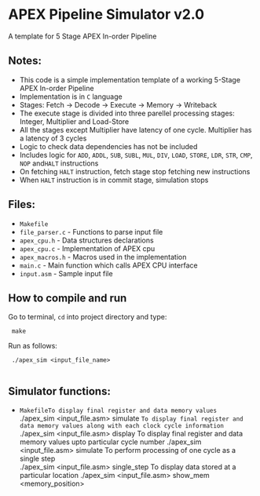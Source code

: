 # APEX Pipeline Simulator v2.0
A template for 5 Stage APEX In-order Pipeline

## Notes:

 - This code is a simple implementation template of a working 5-Stage APEX In-order Pipeline
 - Implementation is in `C` language
 - Stages: Fetch -> Decode -> Execute -> Memory -> Writeback
 - The execute stage is divided into three parellel processing stages: Integer, Multiplier and Load-Store
 - All the stages except Multiplier have latency of one cycle. Multiplier has a latency of 3 cycles
 - Logic to check data dependencies has not be included
 - Includes logic for `ADD`, `ADDL`, `SUB`, `SUBL`, `MUL`, `DIV`, `LOAD`, `STORE`, `LDR`,  `STR`, `CMP`, `NOP` and`HALT` instructions
 - On fetching `HALT` instruction, fetch stage stop fetching new instructions
 - When `HALT` instruction is in commit stage, simulation stops

## Files:

 - `Makefile`
 - `file_parser.c` - Functions to parse input file
 - `apex_cpu.h` - Data structures declarations
 - `apex_cpu.c` - Implementation of APEX cpu
 - `apex_macros.h` - Macros used in the implementation
 - `main.c` - Main function which calls APEX CPU interface
 - `input.asm` - Sample input file

## How to compile and run

 Go to terminal, `cd` into project directory and type:
```
 make
```
 Run as follows:
```
 ./apex_sim <input_file_name>
 
```
## Simulator functions:

 - `MakefileTo display final register and data memory values`<br>
 ./apex_sim <input_file.asm> simulate
`To display final register and data memory values along with each clock cycle information`
 ./apex_sim <input_file.asm> display
To display final register and data memory values upto particular cycle number
 ./apex_sim <input_file.asm> simulate <no of cycles>
To perform processing of one cycle as a single step  
 ./apex_sim <input_file.asm> single_step
To display data stored at a particular location
 ./apex_sim <input_file.asm> show_mem <memory_position>

